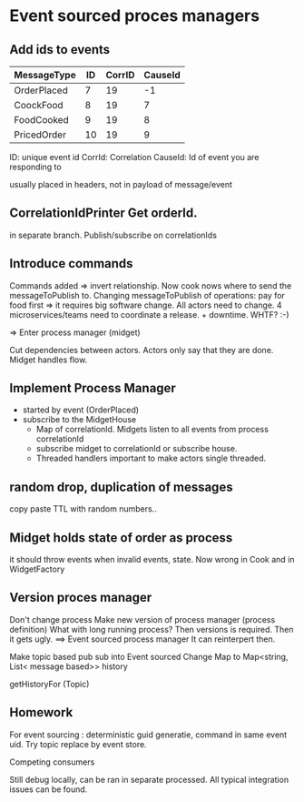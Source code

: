# Event sourced proces managers


## Add ids to events
|MessageType|ID |CorrID| CauseId|
|-----------|---|------|--------|
|OrderPlaced| 7 | 19   |  -1    |
|CoockFood  | 8 | 19   |   7    |
|FoodCooked | 9 | 19   |   8    |
|PricedOrder| 10| 19   |   9    |


ID: unique event id
CorrId: Correlation
CauseId: Id of event you are responding to
    
usually placed in headers, not in payload of message/event

## CorrelationIdPrinter Get orderId.
in separate branch. Publish/subscribe on correlationIds

## Introduce commands

Commands added => invert relationship. Now cook nows where to send the messageToPublish to.
Changing messageToPublish of operations: pay for food first => it requires big software change. All actors need to change.
4 microservices/teams need to coordinate a release. + downtime.
WHTF? :-)

=> Enter process manager (midget)

Cut dependencies between actors. Actors only say that they are done. Midget handles flow.

## Implement Process Manager

* started by event (OrderPlaced)
* subscribe to the MidgetHouse
    * Map of correlationId. Midgets listen to all events from process correlationId
    * subscribe midget to correlationId or subscribe house.
    * Threaded handlers important to make actors single threaded. 
    
    
## random drop, duplication of messages

copy paste TTL with random numbers..

## Midget holds state of order as process
it should throw events when invalid events, state.
Now wrong in Cook and in WidgetFactory


##  Version proces manager

Don't change process
Make new version of process manager (process definition)
What with long running process? Then versions is required. Then it gets ugly.
==> Event sourced process manager
It can reinterpert then.

Make topic based pub sub into Event sourced
Change Map to Map<string, List< message based>> history

getHistoryFor (Topic)

## Homework

For event sourcing : deterministic guid generatie, command in same event uid. 
Try topic replace by event store.

Competing consumers

Still debug locally, can be ran in separate processed.
All typical integration issues can be found.
